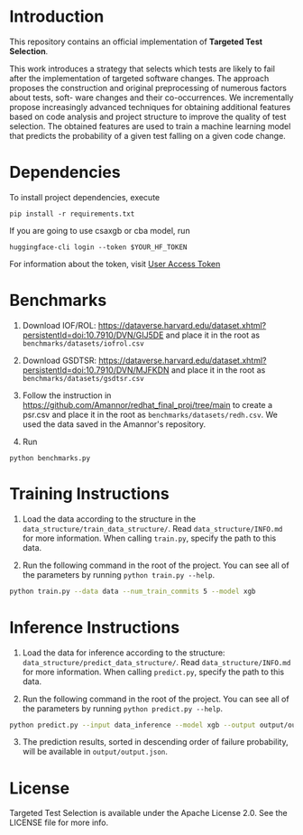 # Introduction
This repository contains an official implementation of **Targeted Test Selection**.

This work introduces a strategy
that selects which tests are likely to fail after the implementation of
targeted software changes. The approach proposes the construction
and original preprocessing of numerous factors about tests, soft-
ware changes and their co-occurrences. We incrementally propose
increasingly advanced techniques for obtaining additional features
based on code analysis and project structure to improve the quality
of test selection. The obtained features are used to train a machine
learning model that predicts the probability of a given test falling
on a given code change.

# Dependencies
To install project dependencies, execute
```
pip install -r requirements.txt
```

If you are going to use csaxgb or cba model,
run

```
huggingface-cli login --token $YOUR_HF_TOKEN
```

For information about the token, visit [User Access Token](https://huggingface.co/docs/hub/security-tokens)

# Benchmarks
1. Download IOF/ROL: https://dataverse.harvard.edu/dataset.xhtml?persistentId=doi:10.7910/DVN/GIJ5DE and place it in the root as `benchmarks/datasets/iofrol.csv`

2. Download GSDTSR: https://dataverse.harvard.edu/dataset.xhtml?persistentId=doi:10.7910/DVN/MJFKDN and place it in the root as `benchmarks/datasets/gsdtsr.csv`

3. Follow the instruction in https://github.com/Amannor/redhat_final_proj/tree/main to
create a psr.csv and place it in the root as `benchmarks/datasets/redh.csv`. We used the data saved in the Amannor's repository.
4. Run
```
python benchmarks.py
```

# Training Instructions
1. Load the data according to the structure in the `data_structure/train_data_structure/`. Read `data_structure/INFO.md` for more information. When calling `train.py`, specify the path to this data.

2. Run the following command in the root of the project. You can see all of the parameters by running `python train.py --help`.
```zsh
python train.py --data data --num_train_commits 5 --model xgb
```

# Inference Instructions
1. Load the data for inference according to the structure: `data_structure/predict_data_structure/`. Read `data_structure/INFO.md` for more information. When calling `predict.py`, specify the path to this data.

2. Run the following command in the root of the project. You can see all of the parameters by running `python predict.py --help`.

```zsh
python predict.py --input data_inference --model xgb --output output/output.json
```

3. The prediction results, sorted in descending order of failure probability, will be available in `output/output.json`.

# License
Targeted Test Selection is available under the Apache License 2.0. See the LICENSE file for more info.
